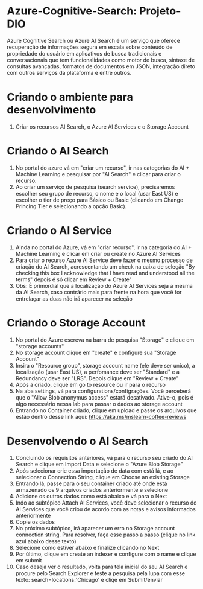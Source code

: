 # Azure-Cognitive-Search: Projeto-DIO

Azure Cognitive Search ou Azure AI Search é um serviço que oferece recuperação de informações segura em escala sobre conteúdo de propriedade do usuário em aplicativos de busca tradicionais e conversacionais que tem funcionalidades como motor de busca, síntaxe de consultas avançadas, formatos de documentos em JSON, integração direto com outros serviços da plataforma e entre outros.

# Criando o ambiente para desenvolvimento

1. Criar os recursos AI Search, o Azure AI Services e o Storage Account

# Criando o AI Search

1. No portal do azure vá em "criar um recurso", ir nas categorias do AI + Machine Learning e pesquisar por "AI Search" e clicar para criar o recurso.
2. Ao criar um serviço de pesquisa (search service), precisaremos escolher seu grupo de recurso, o nome e o local (usar East US) e escolher o tier de preço para Básico ou Basic (clicando em Change Princing Tier e selecionando a opção Basic).

# Criando o AI Service

1. Ainda no portal do Azure, vá em "criar recurso", ir na categoria do AI + Machine Learning e clicar em criar ou create no Azure AI Services
2. Para criar o recurso Azure AI Service deve fazer o mesmo processo de criação do AI Search, acrescentando um check na caixa de seleção "By checking this box I acknowledge that I have read and understood all the terms" depois é só clicar em Review + Create"
3. Obs: É primordial que a localização do Azure AI Services seja a mesma da AI Search, caso contrário mais para frente na hora que você for entrelaçar as duas não irá aparecer na seleção

# Criando o Storage Account

1. No portal do Azure escreva na barra de pesquisa "Storage" e clique em "storage accounts"
2. No storage account clique em "create" e configure sua "Storage Account"
3. Insira o "Resource group", storage account name (ele deve ser unico), a localização (usar East US), a perfomance deve ser "Standard" e a Redundancy deve ser "LRS". Depois clique em "Review + Create"
4. Após a criado, clique em go to resource ou ir para o recurso
5. Na aba settings, vá para configurations/configrações. Você perceberá que o "Allow Blob anonymus access" estará desativado. Ative-o, pois é algo necessário nessa lab para passar o dados ao storage account
6. Entrando no Container criado, clique em upload e passe os arquivos que estão dentro desse link aqui: https://aka.ms/mslearn-coffee-reviews

# Desenvolvendo o AI Search
1. Concluindo os requisitos anteriores, vá para o recurso seu criado do AI Search e clique em Import Data e selecione o "Azure Blob Storage"
2. Após selecionar crie essa importação de data com está lá, e ao selecionar o Connection String, clique em Choose an existing Storage
3. Entrando lá, passe para o seu container criado até onde está armazenado os 9 arquivos criados anteriormente e selecione
4. Adicione os outros dados como está abaixo e vá para o Next
5. Indo ao subtópico Attach AI Services, você deve selecionar o recurso do AI Services que você criou de acordo com as notas e avisos informados anteriormente
6. Copie os dados
7. No próximo subtópico, irá aparecer um erro no Storage account connection string. Para resolver, faça esse passo a passo (clique no link azul abaixo desse texto)
8. Selecione como estiver abaixo e finalize clicando no Next
9. Por último, clique em create an indexer e configure com o name e clique em submit
10. Caso deseja ver o resultado, volta para tela inicial do seu AI Search e procure pelo Search Explorer e teste a pesquisa pela lupa com esse texto:  search=locations:'Chicago'  e cliqe em Submit/enviar

